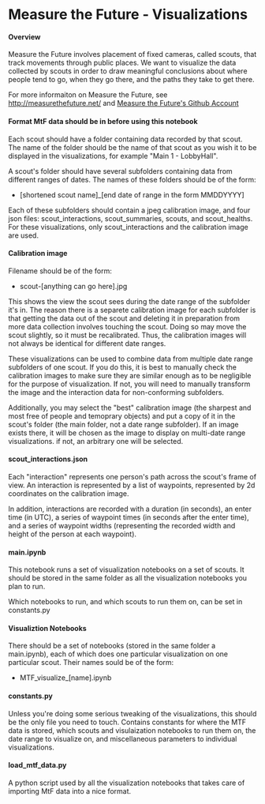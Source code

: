 # Measure the Future - Visualizations
#### Overview
Measure the Future involves placement of fixed cameras, called scouts, that track movements through public places.  We want to visualize the data collected by scouts in order to draw meaningful conclusions about where people tend to go, when they go there, and the paths they take to get there.

For more informaiton on Measure the Future, see http://measurethefuture.net/ and [Measure the Future's Github Account](https://github.com/MeasureTheFuture)

#### Format MtF data should be in before using this notebook
Each scout should have a folder containing data recorded by that scout.  The name of the folder should be the name of that scout as you wish it to be displayed in the visualizations, for example "Main 1 - LobbyHall".

A scout's folder should have several subfolders containing data from different ranges of dates.  The names of these folders should be of the form:
* \[shortened scout name]\_\[end date of range in the form MMDDYYYY]

Each of these subfolders should contain a jpeg calibration image, and four json files: scout_interactions, scout_summaries, scouts, and scout_healths.  For these visualizations, only scout_interactions and the calibration image are used.

#### Calibration image
Filename should be of the form:
* scout-\[anything can go here].jpg

This shows the view the scout sees during the date range of the subfolder it's in.  The reason there is a separete calibration image for each subfolder is that getting the data out of the scout and deleting it in preparation from more data collection involves touching the scout.  Doing so may move the scout slightly, so it must be recalibrated.  Thus, the calibration images will not always be identical for different date ranges.

These visualizations can be used to combine data from multiple date range subfolders of one scout.  If you do this, it is best to manually check the calibration images to make sure they are similar enough as to be negligible for the purpose of visualization.  If not, you will need to manually transform the image and the interaction data for non-conforming subfolders.

Additionally, you may select the "best" calibration image (the sharpest and most free of people and temoprary objects) and put a copy of it in the scout's folder (the main folder, not a date range subfolder).  If an image exists there, it will be chosen as the image to display on multi-date range visualizations. if not, an arbitrary one will be selected.

#### scout_interactions.json
Each "interaction" represents one person's path across the scout's frame of view.  An interaction is represented by a list of waypoints, represented by 2d coordinates on the calibration image.  

In addition, interactions are recorded with a duration (in seconds), an enter time (in UTC), a series of waypoint times (in seconds after the enter time), and a series of waypoint widths (representing the recorded width and height of the person at each waypoint).

#### main.ipynb
This notebook runs a set of visualization notebooks on a set of scouts.  It should be stored in the same folder as all the visualization notebooks you plan to run.

Which notebooks to run, and which scouts to run them on, can be set in constants.py

#### Visualiztion Notebooks
There should be a set of notebooks (stored in the same folder a main.ipynb), each of which does one particular visualization on one particular scout.  Their names sould be of the form:
* MTF\_visualize\_\[name].ipynb

#### constants.py
Unless you're doing some serious tweaking of the visualizations, this should be the only file you need to touch.  Contains constants for where the MTF data is stored, which scouts and visulaization notebooks to run them on, the date range to visualize on, and miscellaneous parameters to individual visualizations.

#### load_mtf_data.py
A python script used by all the visualization notebooks that takes care of importing MtF data into a nice format.
